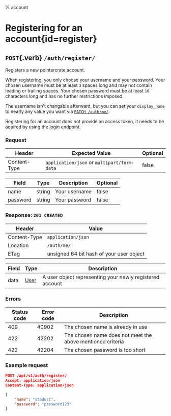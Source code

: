 % account

<div class='panel fade js-scroll-anim' data-anim='fade'>

# Registering for an account{id=register}

## `POST`{.verb} `/auth/register/`

Registers a new pointercrate account.

When registering, you only choose your username and your password. Your chosen username must be at least `3` spaces long and may not contain leading or trailing spaces. Your chosen password must be at least `10` characters long and has no further restrictions imposed.

The username isn't changable afterward, but you can set your `display_name` to nearly any value you want via [`PATCH /auth/me/`](#patch-me).

Registering for an account does not provide an access token, it needs to be aquired by using the [login](#login) endpoint.

### Request

| Header       | Expected Value                              | Optional |
| ------------ | ------------------------------------------- | -------- |
| Content-Type | `application/json` or `multipart/form-data` | false    |

| Field    | Type   | Description   | Optional |
| -------- | ------ | ------------- | -------- |
| name     | string | Your username | false    |
| password | string | Your password | false    |

### Response: `201 CREATED`

| Header       | Value                                    |
| ------------ | ---------------------------------------- |
| Content-Type | `application/json`                       |
| Location     | `/auth/me/`                              |
| ETag         | unsigned 64 bit hash of your user object |

| Field | Type                                 | Description                                              |
| ----- | ------------------------------------ | -------------------------------------------------------- |
| data  | [User](/documentation/objects/#user) | A user object representing your newly registered account |

### Errors

| Status code | Error code | Description                                                |
| ----------- | ---------- | ---------------------------------------------------------- |
| 409         | 40902      | The chosen name is already in use                          |
| 422         | 42202      | The chosen name does not meet the above mentioned criteria |
| 422         | 42204      | The chosen password is too short                           |

### Example request

```json
POST /api/v1/auth/register/
Accept: application/json
Content-Type: application/json

{
    "name": "stadust",
    "password": "password123"
}
```

</div>
